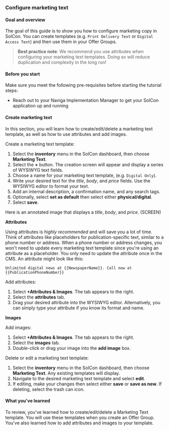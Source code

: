 ### Configure marketing text

#### Goal and overview

The goal of this guide is to show you how to configure marketing copy in SolCon. You can create templates (e.g. `Print Delivery Text` or `Digital Access Text`) and then use them in your Offer Groups.

> **Best practice note**: We recommend you use attributes when configuring your marketing text templates. Doing so will reduce duplication and complexity in the long run!

#### Before you start

Make sure you meet the following pre-requisites before starting the tutorial steps:

* Reach out to your Naviga Implementation Manager to get your SolCon application up and running

#### Create marketing text

In this section, you will learn how to create/edit/delete a marketing text template, as well as how to use attributes and add images.

Create a marketing text template:

1. Select the **inventory** menu in the SolCon dashboard, then choose **Marketing Text**.
2. Select the **+** button. The creation screen will appear and display a series of WYSIWYG text fields.
3. Choose a name for your marketing text template, (e.g. `Digital Only`).
4. Write your desired text for the _title_, _body_, and _price_ fields. Use the WYSIWYG editor to format your text.
5. Add an internal description, a confirmation name, and any search tags.
6. Optionally, select **set as default** then select either **physical/digital**.
7. Select **save**.

Here is an annotated image that displays a _title_, _body_, and _price_.
(SCREEN)

**Attributes**

Using attributes is _highly recommended_ and will save you a lot of time. Think of attributes like placeholders for publication-specific text, similar to a phone number or address. When a phone number or address changes, you won't need to update every marketing text template since you're using an attribute as a placeholder. You only need to update the attribute once in the CMS. An attribute might look like this:

```Unlimited digital news at {{NewspaperName}}. Call now at {{PublicationPhoneNumber}}```

Add attributes:

1. Select **+Attributes & Images**. The tab appears to the right.
2. Select the **attributes** tab.
3. Drag your desired attribute into the WYSIWYG editor. Alternatively, you can simply type your attribute if you know its format and name.

**Images**

Add images:

1. Select **+Attributes & Images**. The tab appears to the right.
2. Select the **images** tab.
3. Double-click or drag your image into the **add image** box.

Delete or edit a marketing text template:

1. Select the **inventory** menu in the SolCon dashboard, then choose **Marketing Text**. Any existing templates will display.
2. Navigate to the desired marketing text template and select **edit**.
3. If editing, make your changes then select either **save** or **save as new**. If deleting, select the trash can icon.

#### What you've learned

To review, you've learned how to create/edit/delete a Marketing Text template. You will use these templates when you create an Offer Group. You've also learned how to add attributes and images to your template.

